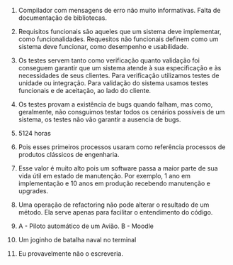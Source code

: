 1. Compilador com mensagens de erro não muito informativas. Falta de documentação de bibliotecas.

2. Requisitos funcionais são aqueles que um sistema deve implementar, como funcionalidades. Requesitos não funcionais definem como um sistema deve funcionar, como desempenho e usabilidade.

3.  Os testes servem tanto como verificação quanto validação foi conseguem garantir que um sistema atende à sua especificação e às necessidades de seus clientes. Para verificação utilizamos testes de unidade ou integração. Para validação do sistema usamos testes funcionais e de aceitação, ao lado do cliente. 

4. Os testes provam a existência de bugs quando falham, mas como, geralmente, não consguimos testar todos os cenários possíveis de um sistema, os testes não vão garantir a ausencia de bugs.

5. 5124 horas

6. Pois esses primeiros processos usaram como referência processos de produtos clássicos de engenharia.

7. Esse valor é muito alto pois um software passa a maior parte de sua vida útil em estado de manutenção. Por exemplo, 1 ano em implementação e 10 anos em produção recebendo manutenção e upgrades.

8. Uma operação de refactoring não pode alterar o resultado de um método. Ela serve apenas para facilitar o entendimento do código.

9. A - Piloto automático de um Avião. B - Moodle

10. Um joginho de batalha naval no terminal

11. Eu provavelmente não o escreveria.